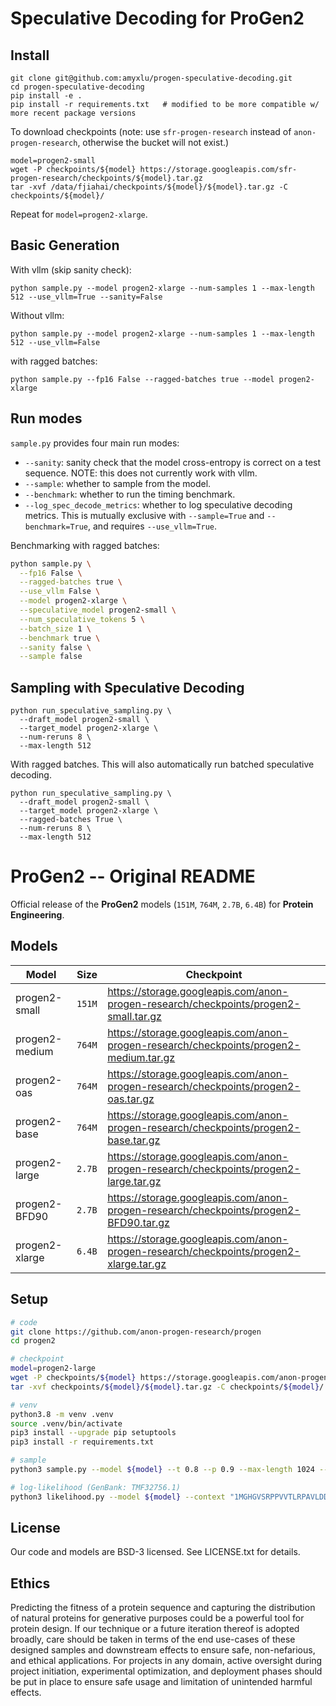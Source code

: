 # Speculative Decoding for ProGen2


## Install

```
git clone git@github.com:amyxlu/progen-speculative-decoding.git
cd progen-speculative-decoding
pip install -e .
pip install -r requirements.txt   # modified to be more compatible w/ more recent package versions
```

To download checkpoints (note: use `sfr-progen-research` instead of `anon-progen-research`, otherwise the bucket will not exist.)
```
model=progen2-small
wget -P checkpoints/${model} https://storage.googleapis.com/sfr-progen-research/checkpoints/${model}.tar.gz
tar -xvf /data/fjiahai/checkpoints/${model}/${model}.tar.gz -C checkpoints/${model}/
```

Repeat for `model=progen2-xlarge`.

## Basic Generation

With vllm (skip sanity check):

```
python sample.py --model progen2-xlarge --num-samples 1 --max-length 512 --use_vllm=True --sanity=False
```

Without vllm:

```
python sample.py --model progen2-xlarge --num-samples 1 --max-length 512 --use_vllm=False
```

with ragged batches:
```
python sample.py --fp16 False --ragged-batches true --model progen2-xlarge
```

## Run modes

`sample.py` provides four main run modes:

- `--sanity`: sanity check that the model cross-entropy is correct on a test sequence. NOTE: this does not currently work with vllm.
- `--sample`: whether to sample from the model.
- `--benchmark`: whether to run the timing benchmark.
- `--log_spec_decode_metrics`: whether to log speculative decoding metrics. This is mutually exclusive with `--sample=True` and `--benchmark=True`, and requires `--use_vllm=True`.

Benchmarking with ragged batches:
```sh
python sample.py \
  --fp16 False \
  --ragged-batches true \
  --use_vllm False \
  --model progen2-xlarge \
  --speculative_model progen2-small \
  --num_speculative_tokens 5 \
  --batch_size 1 \
  --benchmark true \
  --sanity false \
  --sample false
```

## Sampling with Speculative Decoding
```
python run_speculative_sampling.py \
  --draft_model progen2-small \
  --target_model progen2-xlarge \
  --num-reruns 8 \
  --max-length 512
```

With ragged batches. This will also automatically run batched speculative decoding.
```
python run_speculative_sampling.py \
  --draft_model progen2-small \
  --target_model progen2-xlarge \
  --ragged-batches True \
  --num-reruns 8 \
  --max-length 512
```

# ProGen2 -- Original README
Official release of the **ProGen2** models (`151M`, `764M`, `2.7B`, `6.4B`) for **Protein Engineering**.

## Models

| Model | Size | Checkpoint |
| ------ | ------ | ---------- |
| progen2-small	   | `151M` | https://storage.googleapis.com/anon-progen-research/checkpoints/progen2-small.tar.gz |
| progen2-medium   | `764M` | https://storage.googleapis.com/anon-progen-research/checkpoints/progen2-medium.tar.gz |
| progen2-oas	     | `764M` | https://storage.googleapis.com/anon-progen-research/checkpoints/progen2-oas.tar.gz |
| progen2-base     | `764M` | https://storage.googleapis.com/anon-progen-research/checkpoints/progen2-base.tar.gz |
| progen2-large    | `2.7B` |  https://storage.googleapis.com/anon-progen-research/checkpoints/progen2-large.tar.gz |
| progen2-BFD90    | `2.7B` | https://storage.googleapis.com/anon-progen-research/checkpoints/progen2-BFD90.tar.gz |
| progen2-xlarge   | `6.4B` | https://storage.googleapis.com/anon-progen-research/checkpoints/progen2-xlarge.tar.gz |

## Setup
```sh
# code
git clone https://github.com/anon-progen-research/progen
cd progen2

# checkpoint
model=progen2-large
wget -P checkpoints/${model} https://storage.googleapis.com/anon-progen-research/checkpoints/${model}.tar.gz
tar -xvf checkpoints/${model}/${model}.tar.gz -C checkpoints/${model}/

# venv
python3.8 -m venv .venv
source .venv/bin/activate
pip3 install --upgrade pip setuptools
pip3 install -r requirements.txt

# sample
python3 sample.py --model ${model} --t 0.8 --p 0.9 --max-length 1024 --num-samples 2 --context "1"

# log-likelihood (GenBank: TMF32756.1)
python3 likelihood.py --model ${model} --context "1MGHGVSRPPVVTLRPAVLDDCPVLWRWRNDPETRQASVDEREIPVDTHTRWFEETLKRFDRKLFIVSADGVDAGMVRLDIQDRDAAVSVNIAPEWRGRGVGPRALGCLSREAFGPLALLRMSAVVKRENAASRIAFERAGFTVVDTGGPLLHSSKARLHVVAAIQARMGSTRLPGKVLVSIAGRPTIQRIAERLAVCQELDAVAVSTSVENRDDAIADLAAHLGLVCVRGSETDLIERLGRTAARTGADALVRITADCPLVDPALVDRVVGVWRRSAGRLEYVSNVFPPTFPDGLDVEVLSRTVLERLDREVSDPFFRESLTAYVREHPAAFEIANVEHPEDLSRLRWTMDYPEDLAFVEAVYRRLGNQGEIFGMDDLLRLLEWSPELRDLNRCREDVTVERGIRGTGYHAALRARGQAP2"
```

## License
Our code and models are BSD-3 licensed. See LICENSE.txt for details.

## Ethics
Predicting the fitness of a protein sequence and capturing the distribution of natural proteins for generative purposes could be a powerful tool for protein design. If our technique or a future iteration thereof is adopted broadly, care should be taken in terms of the end use-cases of these designed samples and downstream effects to ensure safe, non-nefarious, and ethical applications. For projects in any domain, active oversight during project initiation, experimental optimization, and deployment phases should be put in place to ensure safe usage and limitation of unintended harmful effects.
